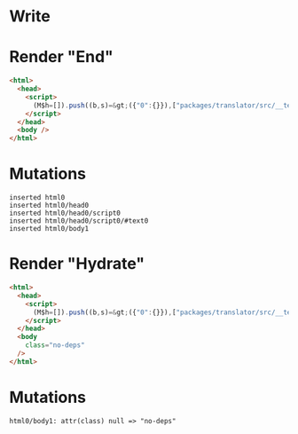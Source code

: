 # Write
  <script>(M$h=[]).push((b,s)=>({"0":{}}),["packages/translator/src/__tests__/fixtures/basic-effect-no-deps/template.marko_0_0",0,])</script>


# Render "End"
```html
<html>
  <head>
    <script>
      (M$h=[]).push((b,s)=&gt;({"0":{}}),["packages/translator/src/__tests__/fixtures/basic-effect-no-deps/template.marko_0_0",0,])
    </script>
  </head>
  <body />
</html>
```

# Mutations
```
inserted html0
inserted html0/head0
inserted html0/head0/script0
inserted html0/head0/script0/#text0
inserted html0/body1
```


# Render "Hydrate"
```html
<html>
  <head>
    <script>
      (M$h=[]).push((b,s)=&gt;({"0":{}}),["packages/translator/src/__tests__/fixtures/basic-effect-no-deps/template.marko_0_0",0,])
    </script>
  </head>
  <body
    class="no-deps"
  />
</html>
```

# Mutations
```
html0/body1: attr(class) null => "no-deps"
```